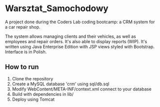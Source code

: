 # Warsztat_Samochodowy
A project done during the Coders Lab coding bootcamp: a CRM system for a car repair shop.

The system allows managing clients and their vehicles, as well as employees and repair orders. It's also able to display reports (WIP). It's written using Java Enterprise Edition with JSP views styled with Bootstrap. Interface is in Polish.

## How to run
1. Clone the repository
2. Create a MySQL database 'crm' using sql/db.sql
3. Modify WebContent/META-INF/context.xml connect to your database
4. Build with dependencies in lib/
5. Deploy using Tomcat
